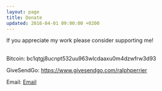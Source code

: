 ```yaml
---
layout: page
title: Donate
updated: 2016-04-01 09:00:00 +0200
---
```


If you appreciate my work please consider supporting me!<br /><br />



<div class="copyable-email">Bitcoin: bc1qtgj8ucnpt532uu963wlcdaaxu0m4dzwfrw3d93</div>


<script>
  document.addEventListener('contextmenu', function(event) {
    // Check if the click was on the copyable-email element
    if (!event.target.classList.contains('copyable-email')) {
      event.preventDefault();
    }
  });
</script>


GiveSendGo: <a href="https://www.givesendgo.com/ralphperrier" target="_blank">https://www.givesendgo.com/ralphperrier</a>

Email: <a href="mailto:christianityexposed@yandex.com" target="_blank">Email</a>
